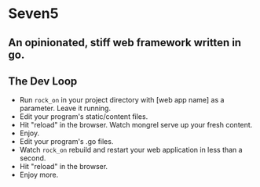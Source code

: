 # Seven5

## An opinionated, stiff web framework written in go.

The Dev Loop
------------

* Run `rock_on` in your project directory with [web app name] as a parameter.  Leave it running.
* Edit your program's static/content files. 
* Hit "reload" in the browser. Watch mongrel serve up your fresh content.
* Enjoy.
* Edit your program's .go files.  
* Watch `rock_on` rebuild and restart your web application in less than a second.
* Hit "reload" in the browser.
* Enjoy more.
